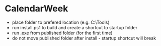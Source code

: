 # CalendarWeek

- place folder to prefered location (e.g. C:\Tools)
- run install.ps1 to build and create a shortcut to startup folder
- run .exe from published folder (for the first time)
- do not move published folder after install - startup shortcut will break
